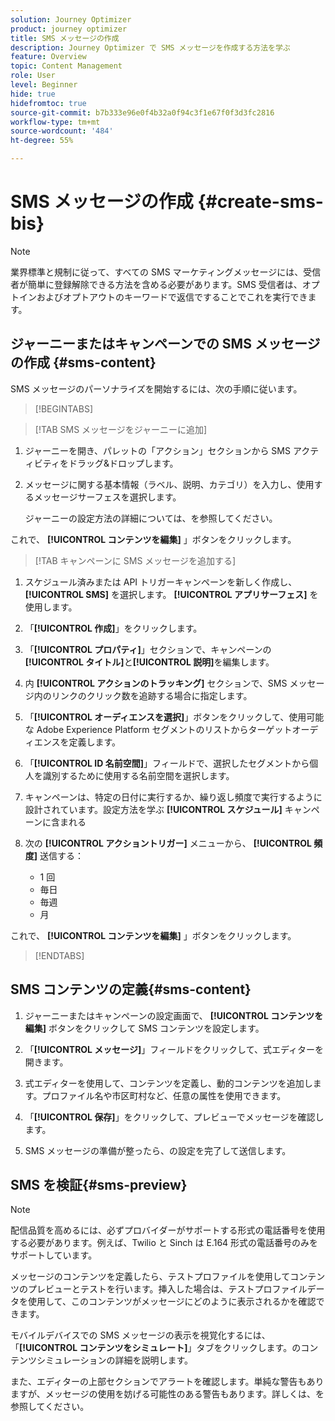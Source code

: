```yaml
---
solution: Journey Optimizer
product: journey optimizer
title: SMS メッセージの作成
description: Journey Optimizer で SMS メッセージを作成する方法を学ぶ
feature: Overview
topic: Content Management
role: User
level: Beginner
hide: true
hidefromtoc: true
source-git-commit: b7b333e96e0f4b32a0f94c3f1e67f0f3d3fc2816
workflow-type: tm+mt
source-wordcount: '484'
ht-degree: 55%

---
```


# SMS メッセージの作成 {#create-sms-bis}

>[!NOTE]
>
>業界標準と規制に従って、すべての SMS マーケティングメッセージには、受信者が簡単に登録解除できる方法を含める必要があります。SMS 受信者は、オプトインおよびオプトアウトのキーワードで返信ですることでこれを実行できます。

## ジャーニーまたはキャンペーンでの SMS メッセージの作成 {#sms-content}

SMS メッセージのパーソナライズを開始するには、次の手順に従います。

>[!BEGINTABS]

>[!TAB SMS メッセージをジャーニーに追加]

1. ジャーニーを開き、パレットの「アクション」セクションから SMS アクティビティをドラッグ&amp;ドロップします。

1. メッセージに関する基本情報（ラベル、説明、カテゴリ）を入力し、使用するメッセージサーフェスを選択します。

   ジャーニーの設定方法の詳細については、を参照してください。

これで、 **[!UICONTROL コンテンツを編集]** 」ボタンをクリックします。

>[!TAB キャンペーンに SMS メッセージを追加する]

1. スケジュール済みまたは API トリガーキャンペーンを新しく作成し、 **[!UICONTROL SMS]** を選択します。 **[!UICONTROL アプリサーフェス]** を使用します。

1. 「**[!UICONTROL 作成]**」をクリックします。

1. 「**[!UICONTROL プロパティ]**」セクションで、キャンペーンの&#x200B;**[!UICONTROL タイトル]**&#x200B;と&#x200B;**[!UICONTROL 説明]**&#x200B;を編集します。

1. 内 **[!UICONTROL アクションのトラッキング]** セクションで、SMS メッセージ内のリンクのクリック数を追跡する場合に指定します。

1. 「**[!UICONTROL オーディエンスを選択]**」ボタンをクリックして、使用可能な Adobe Experience Platform セグメントのリストからターゲットオーディエンスを定義します。 

1. 「**[!UICONTROL ID 名前空間]**」フィールドで、選択したセグメントから個人を識別するために使用する名前空間を選択します。

1. キャンペーンは、特定の日付に実行するか、繰り返し頻度で実行するように設計されています。設定方法を学ぶ **[!UICONTROL スケジュール]** キャンペーンに含まれる

1. 次の **[!UICONTROL アクショントリガー]** メニューから、 **[!UICONTROL 頻度]** 送信する：

   * 1 回
   * 毎日
   * 毎週
   * 月

これで、 **[!UICONTROL コンテンツを編集]** 」ボタンをクリックします。

>[!ENDTABS]

## SMS コンテンツの定義{#sms-content}

1. ジャーニーまたはキャンペーンの設定画面で、 **[!UICONTROL コンテンツを編集]** ボタンをクリックして SMS コンテンツを設定します。

1. 「**[!UICONTROL メッセージ]**」フィールドをクリックして、式エディターを開きます。

1. 式エディターを使用して、コンテンツを定義し、動的コンテンツを追加します。プロファイル名や市区町村など、任意の属性を使用できます。

1. 「**[!UICONTROL 保存]**」をクリックして、プレビューでメッセージを確認します。

1. SMS メッセージの準備が整ったら、の設定を完了して送信します。

## SMS を検証{#sms-preview}

>[!NOTE]
>
> 配信品質を高めるには、必ずプロバイダーがサポートする形式の電話番号を使用する必要があります。例えば、Twilio と Sinch は E.164 形式の電話番号のみをサポートしています。

メッセージのコンテンツを定義したら、テストプロファイルを使用してコンテンツのプレビューとテストを行います。挿入した場合は、テストプロファイルデータを使用して、このコンテンツがメッセージにどのように表示されるかを確認できます。

モバイルデバイスでの SMS メッセージの表示を視覚化するには、「**[!UICONTROL コンテンツをシミュレート]**」タブをクリックします。のコンテンツシミュレーションの詳細を説明します。

また、エディターの上部セクションでアラートを確認します。単純な警告もありますが、メッセージの使用を妨げる可能性のある警告もあります。詳しくは、を参照してください。
